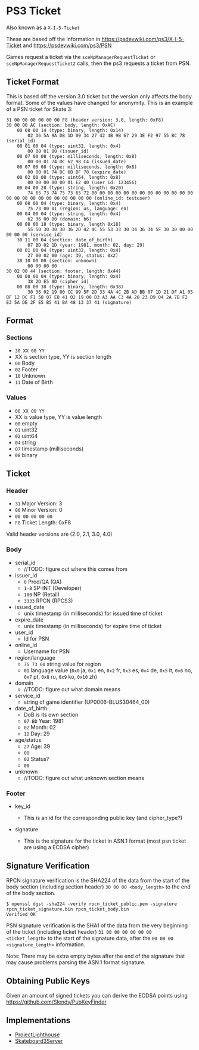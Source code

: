 # PS3 Ticket

Also known as a `X-I-5-Ticket`

These are based off the information in https://psdevwiki.com/ps3/X-I-5-Ticket and https://psdevwiki.com/ps3/PSN

Games request a ticket via the `sceNpManagerRequestTicket` or `sceNpManagerRequestTicket2` calls, then the ps3 requests a ticket from PSN.

## Ticket Format

This is based off the version 3.0 ticket but the version only affects the body format. Some of the values have changed for anonymity. This is an example of a PSN ticket for Skate 3:

```
31 00 00 00 00 00 00 F8 (header version: 3.0, length: 0xF8)
30 00 00 AC (section: body, length: 0xAC)
    00 08 00 14 (type: binary, length: 0x14)
        02 D6 5A 9A D8 1D 09 34 27 42 4B 9B 67 29 3E F2 97 55 BC 78 (serial_id)
    00 01 00 04 (type: uint32, length: 0x4)
        00 00 01 00 (issuer_id)
    00 07 00 08 (type: milliseconds, length: 0x8)
        00 00 01 74 DC 62 98 C4 (issued_date)
    00 07 00 08 (type: milliseconds, length: 0x8)
        00 00 01 74 DC 6B BF 78 (expire_date)
    00 02 00 08 (type: uint64, length: 0x8)
        00 00 00 00 00 01 E2 40 (user_id: 123456)
    00 04 00 20 (type: string, length: 0x20)
        74 65 73 74 75 73 65 72 00 00 00 00 00 00 00 00 00 00 00 00 00 00 00 00 00 00 00 00 00 00 00 00 (online_id: testuser)
    00 08 00 04 (type: binary, length: 0x4)
        75 73 00 01 (region: us, language: en)
    00 04 00 04 (type: string, length: 0x4) 
        62 36 00 00 (domain: b6)
    00 08 00 18 (type: binary, length 0x18)
        55 50 30 30 30 36 2D 42 4C 55 53 33 30 34 36 34 5F 30 30 00 00 00 00 00 (service_id)
    30 11 00 04 (section: date_of_birth)
        07 BD 02 1D (year: 1981, month: 02, day: 29)
    00 01 00 04 (type: uint32, length: 0x4)
        27 00 02 00 (age: 39, status: 0x2)
    30 10 00 00 (section: unknown)
        00 00 00 00
30 02 00 44 (section: footer, length: 0x44)
    00 08 00 04 (type: binary, length: 0x4)
        38 2D E5 8D (cipher_id)
    00 08 00 38 (type: binary, length: 0x38)
        30 36 02 19 00 CC 99 5F 2D 33 4A 4C 2B AD BB 07 1D 21 DF A1 05 BF 12 DC F1 58 07 E8 41 02 19 00 D3 A3 AA C3 4A 20 23 D9 04 2A 7B F2 E3 5A DE 2F E5 B5 41 BA 48 13 37 41 (signature)
```

## Format

### Sections
* `30 XX 00 YY`
* XX is section type, YY is section length
* `00` Body
* `02` Footer
* `10` Unknown
* `11` Date of Birth

### Values

* `00 XX 00 YY`
* XX is value type, YY is value length
* `00` empty
* `01` uint32
* `02` uint64
* `04` string
* `07` timestamp (milliseconds)
* `08` binary

## Ticket

### Header

* `31` Major Version: 3
* `00` Minor Version: 0
* `00 00 00 00 00` 
* `F8` Ticket Length: 0xF8

Valid header versions are (2.0, 2.1, 3.0, 4.0)

### Body

* serial_id
  * //TODO: figure out where this comes from
* issuer_id
  * `0` Prod/QA (QA)
  * `1-8` SP-INT (Developer)
  * `100` NP (Retail)
  * `3333` RPCN (RPCS3)
* issued_date
  * unix timestamp (in milliseconds) for issued time of ticket
* expire_date
  * unix timestamp (in milliseconds) for expire time of ticket
* user_id
  * Id for PSN
* online_id
  * Username for PSN
* region/language
  * `75 73 00` string value for region
  * `01` language value (`0x0` ja, `0x1` en, `0x2` fr, `0x3` es, `0x4` de, `0x5` it, `0x6` no, `0x7` pt, `0x8` ru, `0x9` ko, `0x10` zh)
* domain
  * //TODO: figure out what domain means
* service_id
  * string of game identifier (UP0006-BLUS30464_00)
* date_of_birth
  * DoB is its own section
  * `07 BD` Year: 1981
  * `02` Month: 02
  * `1D` Day: 29
* age/status
  * `27` Age: 39
  * `00`
  * `02` Status?
  * `00`
* unknown
  * //TODO: figure out what unknown section means

### Footer

* key_id
  * This is an id for the corresponding public key (and cipher_type?)
  
* signature
  * This is the signature for the ticket in ASN.1 format (most psn ticket are using a ECDSA cipher)

## Signature Verification

RPCN signature verification is the SHA224 of the data from the start of the body section (including section header) `30 00 00 <body_length>` to the end of the body section.

```
$ openssl dgst -sha224 -verify rpcn_ticket_public.pem -signature rpcn_ticket_signature.bin rpcn_ticket_body.bin
Verified OK
```

PSN signature verification is the SHA1 of the data from the very beginning of the ticket (including ticket header) `31 00 00 00 00 00 00 <ticket_length>` to the start of the signature data, after the `00 08 00 <signature_length>` information.

Note: There may be extra empty bytes after the end of the signature that may cause problems parsing the ASN.1 format signature.

## Obtaining Public Keys

Given an amount of signed tickets you can derive the ECDSA points using https://github.com/Slendy/PubKeyFinder

## Implementations

* [ProjectLighthouse](https://github.com/LBPUnion/ProjectLighthouse/blob/4770beea393e6f23abe70ee718e8582b565f86a3/ProjectLighthouse/Tickets/NPTicket.cs)
* [Skateboard3Server](https://github.com/hallofmeat/Skateboard3Server/tree/b5861835e4f05476c71170272b45d5e9c061219c/src/Skateboard3Server.Blaze/Tickets)